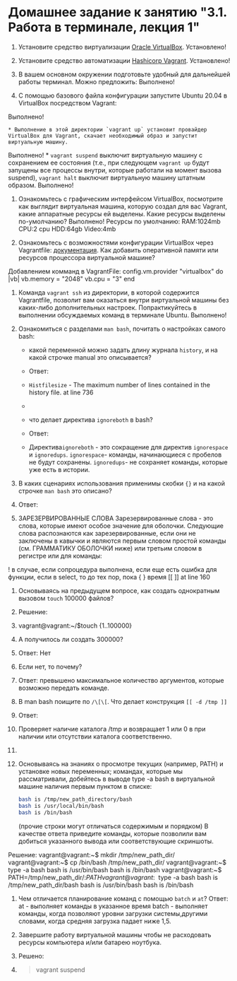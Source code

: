 # Домашнее задание к занятию "3.1. Работа в терминале, лекция 1"

1. Установите средство виртуализации [Oracle VirtualBox](https://www.virtualbox.org/).
Установлено!
1. Установите средство автоматизации [Hashicorp Vagrant](https://www.vagrantup.com/).
Установлено!
1. В вашем основном окружении подготовьте удобный для дальнейшей работы терминал. Можно предложить:
Выполнено!

1. С помощью базового файла конфигурации запустите Ubuntu 20.04 в VirtualBox посредством Vagrant:

Выполнено!

	* Выполнение в этой директории `vagrant up` установит провайдер VirtualBox для Vagrant, скачает необходимый образ и запустит виртуальную машину.
Выполнено!
	* `vagrant suspend` выключит виртуальную машину с сохранением ее состояния (т.е., при следующем `vagrant up` будут запущены все процессы внутри, которые работали на момент вызова suspend), `vagrant halt` выключит виртуальную машину штатным образом.
Выполнено!
1. Ознакомьтесь с графическим интерфейсом VirtualBox, посмотрите как выглядит виртуальная машина, которую создал для вас Vagrant, какие аппаратные ресурсы ей выделены. Какие ресурсы выделены по-умолчанию?
Выполнено!
Ресурсы по умолчанию:
RAM:1024mb
CPU:2 cpu
HDD:64gb
Video:4mb

1. Ознакомьтесь с возможностями конфигурации VirtualBox через Vagrantfile: [документация](https://www.vagrantup.com/docs/providers/virtualbox/configuration.html). Как добавить оперативной памяти или ресурсов процессора виртуальной машине?

Добавлением комманд в VagrantFile:
   config.vm.provider "virtualbox" do |vb|
     vb.memory = "2048"
     vb.cpu = "3"
   end
  

1. Команда `vagrant ssh` из директории, в которой содержится Vagrantfile, позволит вам оказаться внутри виртуальной машины без каких-либо дополнительных настроек. Попрактикуйтесь в выполнении обсуждаемых команд в терминале Ubuntu.
Выполнено!

1. Ознакомиться с разделами `man bash`, почитать о настройках самого bash:
    * какой переменной можно задать длину журнала `history`, и на какой строчке manual это описывается?
    * Ответ:
    * `Histfilesize` - The maximum number of lines contained in the history file. at line 736

    * 
    * что делает директива `ignoreboth` в bash?
    * Ответ:
    * Директива`ignoreboth` - это сокращение для директив `ignorespace` и `ignoredups`.
	`ignorespace`- команды, начинающиеся с пробелов не будут сохранены.
  	`ignoredups`- не сохраняет команды, которые уже есть в истории.


1. В каких сценариях использования применимы скобки `{}` и на какой строчке `man bash` это описано?
2. Ответ:
3. ЗАРЕЗЕРВИРОВАННЫЕ СЛОВА
Зарезервированные слова - это слова, которые имеют особое значение для оболочки. Следующие слова распознаются как зарезервированные, если они не заключены в кавычки и являются первым словом простой команды (см. ГРАММАТИКУ ОБОЛОЧКИ ниже) или третьим словом в регистре или для команды:

! в случае, если сопроцедура выполнена, если еще есть ошибка для функции, если в select, то до тех пор, пока { } время [[ ]] at line 160

1. Основываясь на предыдущем вопросе, как создать однократным вызовом `touch` 100000 файлов? 
2. Решение:
3. vagrant@vagrant:~/$touch {1..100000}
4. А получилось ли создать 300000?
5. Ответ: Нет
6. Если нет, то почему?
7. Ответ: превышено максимальное количество аргументов, которые возможно передать команде.

1. В man bash поищите по `/\[\[`. Что делает конструкция `[[ -d /tmp ]]`
2. Ответ:
3. Проверяет наличие каталога /tmp и возвращает 1 или 0 в при наличии или отсутствии каталога соответственно.
4. 
1. Основываясь на знаниях о просмотре текущих (например, PATH) и установке новых переменных; командах, которые мы рассматривали, добейтесь в выводе type -a bash в виртуальной машине наличия первым пунктом в списке:

	```bash
	bash is /tmp/new_path_directory/bash
	bash is /usr/local/bin/bash
	bash is /bin/bash
	```

	(прочие строки могут отличаться содержимым и порядком)
    В качестве ответа приведите команды, которые позволили вам добиться указанного вывода или соответствующие скриншоты.

Решение:
vagrant@vagrant:~$ mkdir /tmp/new_path_dir/
vagrant@vagrant:~$ cp /bin/bash /tmp/new_path_dir/
vagrant@vagrant:~$ type -a bash
bash is /usr/bin/bash
bash is /bin/bash
vagrant@vagrant:~$ PATH=/tmp/new_path_dir/:$PATH
vagrant@vagrant:~$ type -a bash
bash is /tmp/new_path_dir/bash
bash is /usr/bin/bash
bash is /bin/bash

1. Чем отличается планирование команд с помощью `batch` и `at`?
Ответ:
at - выполняет команды в указанное время
batch - выполняет команды, когда позволяют уровни загрузки системы,другими словами, когда средняя загрузка падает ниже 1,5.

1. Завершите работу виртуальной машины чтобы не расходовать ресурсы компьютера и/или батарею ноутбука.
2. Решено:
3. > vagrant suspend
















